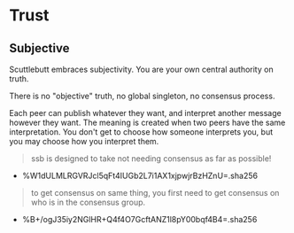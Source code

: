 # Trust

## Subjective

Scuttlebutt embraces subjectivity. You are your own central authority on truth.

There is no "objective" truth, no global singleton, no consensus process.

Each peer can publish whatever they want, and interpret another message however they want. The meaning is created when two peers have the same interpretation. You don't get to choose how someone interprets you, but you may choose how you interpret them.

> ssb is designed to take not needing consensus as far as possible!

- %W1dULMLRGVRJcl5qFt4IUGb2L7i1AX1xjpwjrBzHZnU=.sha256

> to get consensus on same thing, you first need to get consensus on who is in the consensus group.

- %B+/ogJ35iy2NGlHR+Q4f4O7GcftANZ1l8pY00bqf4B4=.sha256
